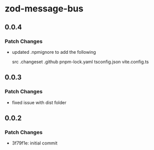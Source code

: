 # zod-message-bus

## 0.0.4

### Patch Changes

- updated .npmignore to add the following

  src
  .changeset
  .github
  pnpm-lock.yaml
  tsconfig.json
  vite.config.ts

## 0.0.3

### Patch Changes

- fixed issue with dist folder

## 0.0.2

### Patch Changes

- 3f79f1e: initial commit
